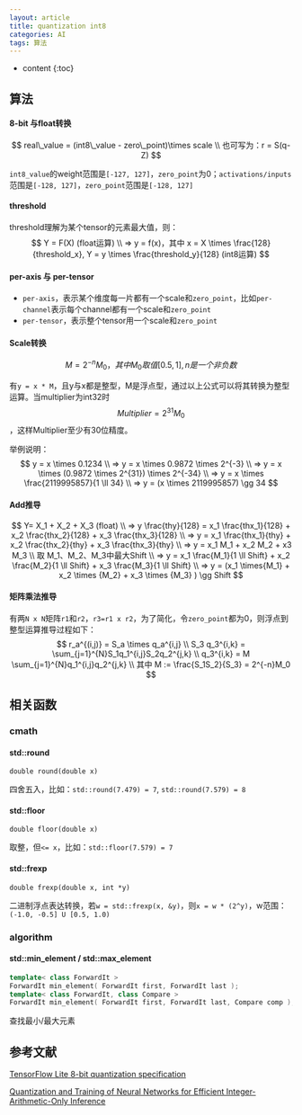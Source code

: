```yaml
---
layout: article
title: quantization int8
categories: AI
tags: 算法
---
```


* content
{:toc}
## 算法

#### 8-bit 与float转换

$$
real\_value = (int8\_value - zero\_point)\times scale \\
也可写为：r = S(q-Z)
$$

`int8_value`的weight范围是`[-127, 127]`，`zero_point`为0；`activations/inputs`范围是`[-128, 127]`，`zero_point`范围是`[-128, 127]`

#### threshold

threshold理解为某个tensor的元素最大值，则：
$$
Y = F(X) (float运算) \\
=> y = f(x)，其中 x = X \times \frac{128}{threshold_x}, Y = y \times \frac{threshold_y}{128} (int8运算)
$$


#### per-axis 与 per-tensor

* `per-axis`，表示某个维度每一片都有一个scale和`zero_point`，比如`per-channel`表示每个channel都有一个scale和`zero_point`
* `per-tensor`，表示整个tensor用一个scale和`zero_point`

<!--more-->

#### Scale转换

$$
M = 2^{-n}M_0，其中M_0取值[0.5,1], n是一个非负数
$$

有`y = x * M`，且y与x都是整型，M是浮点型，通过以上公式可以将其转换为整型运算。当multiplier为int32时
$$
Multiplier = 2^{31}M_0
$$
，这样Multiplier至少有30位精度。

举例说明：
$$
y = x \times 0.1234 \\
=> y = x \times 0.9872 \times 2^{-3} \\
=> y = x \times (0.9872 \times 2^{31}) \times 2^{-34} \\
=> y = x \times \frac{2119995857}{1 \ll 34} \\
=> y = (x \times 2119995857) \gg 34
$$


#### Add推导

$$
Y= X_1 + X_2 + X_3 (float) \\
=> y \frac{thy}{128} = x_1 \frac{thx_1}{128} + x_2 \frac{thx_2}{128} + x_3 \frac{thx_3}{128} \\
=> y = x_1 \frac{thx_1}{thy} + x_2 \frac{thx_2}{thy} + x_3 \frac{thx_3}{thy} \\
=> y = x_1 M_1 + x_2 M_2 + x3 M_3 \\
取 M_1、M_2、M_3中最大Shift \\
=> y = x_1 \frac{M_1}{1 \ll Shift} + x_2 \frac{M_2}{1 \ll Shift} + x_3 \frac{M_3}{1 \ll Shift} \\
=> y = (x_1 \times{M_1} + x_2 \times {M_2} + x_3 \times {M_3} ) \gg Shift
$$



#### 矩阵乘法推导

有两`N x N`矩阵`r1`和`r2`，`r3=r1 x r2`，为了简化，令`zero_point`都为0，则浮点到整型运算推导过程如下：
$$
r_a^{(i,j)} = S_a \times q_a^{i,j} \\
S_3 q_3^{i,k} = \sum_{j=1}^{N}S_1q_1^{i,j}S_2q_2^{j,k} \\
q_3^{i,k} = M \sum_{j=1}^{N}q_1^{i,j}q_2^{j,k} \\
其中 M := \frac{S_1S_2}{S_3} = 2^{-n}M_0
$$


## 相关函数

### cmath

#### std::round

`double round(double x)`

四舍五入，比如：`std::round(7.479) = 7`, `std::round(7.579) = 8`

#### std::floor

`double floor(double x)`

取整，但`<= x`，比如：`std::floor(7.579) = 7`

#### std::frexp

`double frexp(double x, int *y)`

二进制浮点表达转换，若`w = std::frexp(x, &y)`，则`x = w * (2^y)`，w范围：`(-1.0, -0.5] U [0.5, 1.0)`

### algorithm

#### std::min_element / std::max_element

```c++
template< class ForwardIt >
ForwardIt min_element( ForwardIt first, ForwardIt last );
template< class ForwardIt, class Compare >
ForwardIt min_element( ForwardIt first, ForwardIt last, Compare comp );
```

查找最小/最大元素

## 参考文献

[TensorFlow Lite 8-bit quantization specification](https://www.tensorflow.org/lite/performance/quantization_spec)

[Quantization and Training of Neural Networks for Efficient Integer-Arithmetic-Only Inference](https://arxiv.org/abs/1712.05877)


